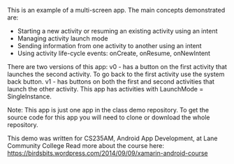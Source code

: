 This is an example of a multi-screen app. The main concepts demonstrated are:
* Starting a new activity or resuming an existing activity using an intent
* Managing activity launch mode
* Sending information from one activity to another using an intent
* Using activity life-cycle events: onCreate, onResume, onNewIntent

There are two versions of this app:
v0 - has a button on the first activity that launches the second activity. To go back to the first activity use the system back button.
v1 - has buttons on both the first and second activities that launch the other activity. This app has activities with LaunchMode = SingleInstance.

Note: This app is just one app in the class demo repository. 
To get the source code for this app you will need to 
clone or download the whole repository.

This demo was written for CS235AM, Android App Development, at Lane Community College
Read more about the course here: https://birdsbits.wordpress.com/2014/09/09/xamarin-android-course


